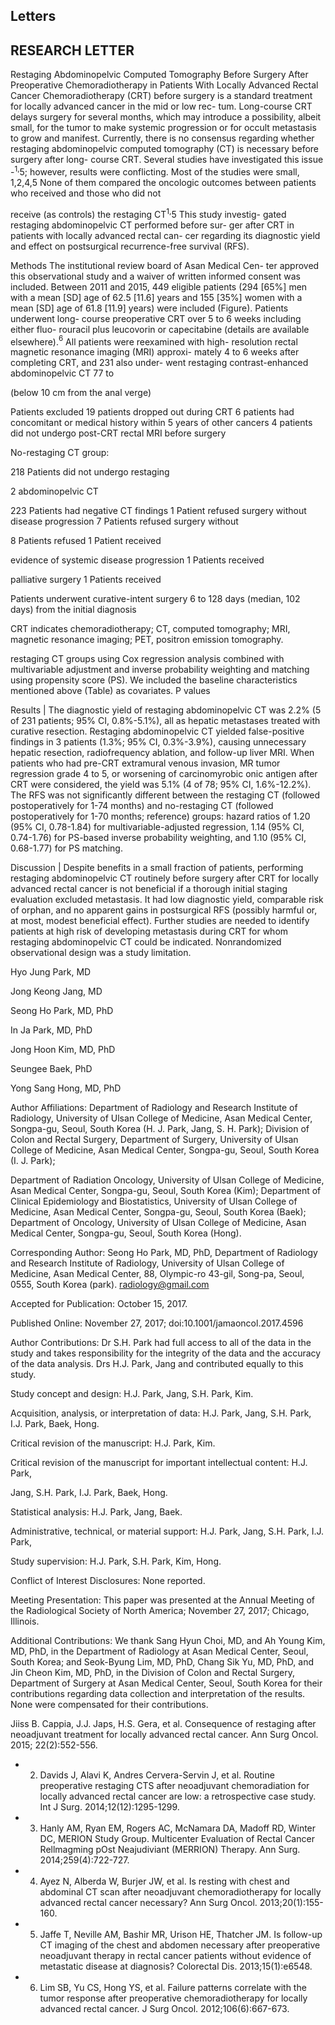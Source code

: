 ## Letters

## RESEARCH LETTER

Restaging Abdominopelvic Computed Tomography Before Surgery After Preoperative Chemoradiotherapy in Patients With Locally Advanced Rectal Cancer Chemoradiotherapy (CRT) before surgery is a standard treatment for locally advanced cancer in the mid or low rec- tum. Long-course CRT delays surgery for several months, which may introduce a possibility, albeit small, for the tumor to make systemic progression or for occult metastasis to grow and manifest. Currently, there is no consensus regarding whether restaging abdominopelvic computed tomography (CT) is necessary before surgery after long- course CRT. Several studies have investigated this issue -$^{1,}$5; however, results were conflicting. Most of the studies were small, 1,2,4,5 None of them compared the oncologic outcomes between patients who received and those who did not

receive (as controls) the restaging CT$^{1,}$5 This study investig- gated restaging abdominopelvic CT performed before sur- ger after CRT in patients with locally advanced rectal can- cer regarding its diagnostic yield and effect on postsurgical recurrence-free survival (RFS).

Methods The institutional review board of Asan Medical Cen- ter approved this observational study and a waiver of written informed consent was included. Between 2011 and 2015, 449 eligible patients (294 [65%] men with a mean [SD] age of 62.5 [11.6] years and 155 [35%] women with a mean [SD] age of 61.8 [11.9] years) were included (Figure). Patients underwent long- course preoperative CRT over 5 to 6 weeks including either fluo- rouracil plus leucovorin or capecitabine (details are available elsewhere).$^{6}$ All patients were reexamined with high- resolution rectal magnetic resonance imaging (MRI) approxi- mately 4 to 6 weeks after completing CRT, and 231 also under- went restaging contrast-enhanced abdominopelvic CT 77 to

<!-- image -->

(below 10 cm from the anal verge)

Patients excluded 19 patients dropped out during CRT 6 patients had concomitant or medical history within 5 years of other cancers 4 patients did not undergo post-CRT rectal MRI before surgery

No-restaging CT group:

218 Patients did not undergo restaging

2 abdominopelvic CT

223 Patients had negative CT findings 1 Patient refused surgery without disease progression 7 Patients refused surgery without

8 Patients refused 1 Patient received

evidence of systemic disease progression 1 Patients received

palliative surgery 1 Patients received

Patients underwent curative-intent surgery 6 to 128 days (median, 102 days) from the initial diagnosis

CRT indicates chemoradiotherapy; CT, computed tomography; MRI, magnetic resonance imaging; PET, positron emission tomography.

restaging CT groups using Cox regression analysis combined with multivariable adjustment and inverse probability weighting and matching using propensity score (PS). We included the baseline characteristics mentioned above (Table) as covariates. P values

Results | The diagnostic yield of restaging abdominopelvic CT was 2.2% (5 of 231 patients; 95% CI, 0.8%-5.1%), all as hepatic metastases treated with curative resection. Restaging abdominopelvic CT yielded false-positive findings in 3 patients (1.3%; 95% CI, 0.3%-3.9%), causing unnecessary hepatic resection, radiofrequency ablation, and follow-up liver MRI. When patients who had pre-CRT extramural venous invasion, MR tumor regression grade 4 to 5, or worsening of carcinomyrobic onic antigen after CRT were considered, the yield was 5.1% (4 of 78; 95% CI, 1.6%-12.2%). The RFS was not significantly different between the restaging CT (followed postoperatively for 1-74 months) and no-restaging CT (followed postoperatively for 1-70 months; reference) groups: hazard ratios of 1.20 (95% CI, 0.78-1.84) for multivariable-adjusted regression, 1.14 (95% CI, 0.74-1.76) for PS-based inverse probability weighting, and 1.10 (95% CI, 0.68-1.77) for PS matching.

Discussion | Despite benefits in a small fraction of patients, performing restaging abdominopelvic CT routinely before surgery after CRT for locally advanced rectal cancer is not beneficial if a thorough initial staging evaluation excluded metastasis. It had low diagnostic yield, comparable risk of orphan, and no apparent gains in postsurgical RFS (possibly harmful or, at most, modest beneficial effect). Further studies are needed to identify patients at high risk of developing metastasis during CRT for whom restaging abdominopelvic CT could be indicated. Nonrandomized observational design was a study limitation.

Hyo Jung Park, MD

Jong Keong Jang, MD

Seong Ho Park, MD, PhD

In Ja Park, MD, PhD

Jong Hoon Kim, MD, PhD

Seungee Baek, PhD

Yong Sang Hong, MD, PhD

Author Affiliations: Department of Radiology and Research Institute of Radiology, University of Ulsan College of Medicine, Asan Medical Center, Songpa-gu, Seoul, South Korea (H. J. Park, Jang, S. H. Park); Division of Colon and Rectal Surgery, Department of Surgery, University of Ulsan College of Medicine, Asan Medical Center, Songpa-gu, Seoul, South Korea (I. J. Park);

Department of Radiation Oncology, University of Ulsan College of Medicine, Asan Medical Center, Songpa-gu, Seoul, South Korea (Kim); Department of Clinical Epidemiology and Biostatistics, University of Ulsan College of Medicine, Asan Medical Center, Songpa-gu, Seoul, South Korea (Baek); Department of Oncology, University of Ulsan College of Medicine, Asan Medical Center, Songpa-gu, Seoul, South Korea (Hong).

Corresponding Author: Seong Ho Park, MD, PhD, Department of Radiology and Research Institute of Radiology, University of Ulsan College of Medicine, Asan Medical Center, 88, Olympic-ro 43-gil, Song-pa, Seoul, 0555, South Korea (park). radiology@gmail.com

Accepted for Publication: October 15, 2017.

Published Online: November 27, 2017; doi:10.1001/jamaoncol.2017.4596

Author Contributions: Dr S.H. Park had full access to all of the data in the study and takes responsibility for the integrity of the data and the accuracy of the data analysis. Drs H.J. Park, Jang and contributed equally to this study.

Study concept and design: H.J. Park, Jang, S.H. Park, Kim.

Acquisition, analysis, or interpretation of data: H.J. Park, Jang, S.H. Park, I.J. Park, Baek, Hong.

Critical revision of the manuscript: H.J. Park, Kim.

Critical revision of the manuscript for important intellectual content: H.J. Park,

Jang, S.H. Park, I.J. Park, Baek, Hong.

Statistical analysis: H.J. Park, Jang, Baek.

Administrative, technical, or material support: H.J. Park, Jang, S.H. Park, I.J. Park,

Study supervision: H.J. Park, S.H. Park, Kim, Hong.

Conflict of Interest Disclosures: None reported.

Meeting Presentation: This paper was presented at the Annual Meeting of the Radiological Society of North America; November 27, 2017; Chicago, Illinois.

Additional Contributions: We thank Sang Hyun Choi, MD, and Ah Young Kim, MD, PhD, in the Department of Radiology at Asan Medical Center, Seoul, South Korea; and Seok-Byung Lim, MD, PhD, Chang Sik Yu, MD, PhD, and Jin Cheon Kim, MD, PhD, in the Division of Colon and Rectal Surgery, Department of Surgery at Asan Medical Center, Seoul, South Korea for their contributions regarding data collection and interpretation of the results. None were compensated for their contributions.

Jiiss B. Cappia, J.J. Japs, H.S. Gera, et al. Consequence of restaging after neoadjuvant treatment for locally advanced rectal cancer. Ann Surg Oncol. 2015; 22(2):552-556.

- 2. Davids J, Alavi K, Andres Cervera-Servin J, et al. Routine preoperative restaging CTS after neoadjuvant chemoradiation for locally advanced rectal cancer are low: a retrospective case study. Int J Surg. 2014;12(12):1295-1299.
- 3. Hanly AM, Ryan EM, Rogers AC, McNamara DA, Madoff RD, Winter DC, MERION Study Group. Multicenter Evaluation of Rectal Cancer Rellmagming pOst Neajudiviant (MERRION) Therapy. Ann Surg. 2014;259(4):722-727.
- 4. Ayez N, Alberda W, Burjer JW, et al. Is resting with chest and abdominal CT scan after neoadjuvant chemoradiotherapy for locally advanced rectal cancer necessary? Ann Surg Oncol. 2013;20(1):155-160.
- 5. Jaffe T, Neville AM, Bashir MR, Urison HE, Thatcher JM. Is follow-up CT imaging of the chest and abdomen necessary after preoperative neoadjuvant therapy in rectal cancer patients without evidence of metastatic disease at diagnosis? Colorectal Dis. 2013;15(1):e6548.
- 6. Lim SB, Yu CS, Hong YS, et al. Failure patterns correlate with the tumor response after preoperative chemoradiotherapy for locally advanced rectal cancer. J Surg Oncol. 2012;106(6):667-673.